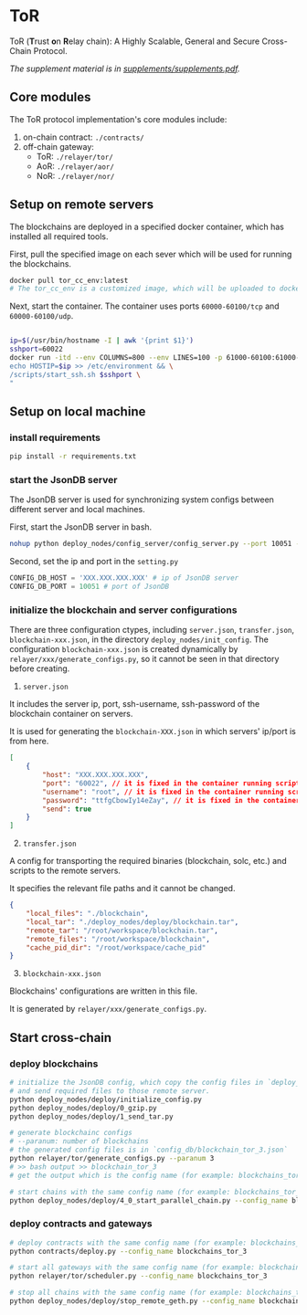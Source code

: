 # ToR

ToR (**T**rust **o**n **R**elay chain): A Highly Scalable, General and Secure Cross-Chain Protocol.

*The supplement material is in [supplements/supplements.pdf](supplements/supplements.pdf).*

## Core modules

The ToR protocol implementation's core modules include:
1. on-chain contract: `./contracts/`
2. off-chain gateway:
    - ToR: `./relayer/tor/  `
    - AoR: `./relayer/aor/`
    - NoR: `./relayer/nor/`

## Setup on remote servers

The blockchains are deployed in a specified docker container, which has installed all required tools.

First, pull the specified image on each sever which will be used for running the blockchains.

```bash
docker pull tor_cc_env:latest
# The tor_cc_env is a customized image, which will be uploaded to docker hub later.
```

Next, start the container. The container uses ports `60000-60100/tcp` and `60000-60100/udp`.

```bash

ip=$(/usr/bin/hostname -I | awk '{print $1}')
sshport=60022
docker run -itd --env COLUMNS=800 --env LINES=100 -p 61000-60100:61000-60100/tcp -p 61000-60100:61000-60100/udp --name tor_cc tor_cc_env bash -c "\
echo HOSTIP=$ip >> /etc/environment && \
/scripts/start_ssh.sh $sshport \
"
```

## Setup on local machine

### install requirements

```bash
pip install -r requirements.txt
```

### start the JsonDB server

The JsonDB server is used for synchronizing system configs between different server and local machines.

First, start the JsonDB server in bash.

```bash
nohup python deploy_nodes/config_server/config_server.py --port 10051 --config_path ./config_db 2>&1 >config_server.log &
```

Second, set the ip and port in the `setting.py`

```python
CONFIG_DB_HOST = 'XXX.XXX.XXX.XXX' # ip of JsonDB server
CONFIG_DB_PORT = 10051 # port of JsonDB
```

### initialize the blockchain and server configurations

There are three configuration ctypes, including `server.json`, `transfer.json`, `blockchain-xxx.json`, in the directory `deploy_nodes/init_config`. The configuration `blockchain-xxx.json` is created dynamically by `relayer/xxx/generate_configs.py`, so it cannot be seen in that directory before creating.

1. `server.json `

It includes the server ip, port, ssh-username, ssh-password of the blockchain container on servers.

It is used for generating the `blockchain-XXX.json` in which servers' ip/port is from here.

```json
[
    {
        "host": "XXX.XXX.XXX.XXX",
        "port": "60022", // it is fixed in the container running script.
        "username": "root", // it is fixed in the container running script.
        "password": "ttfgCbowIy14eZay", // it is fixed in the container running script.
        "send": true
    }
]
```

2. `transfer.json`

A config for transporting the required binaries (blockchain, solc, etc.) and scripts to the remote servers.

It specifies the relevant file paths and it cannot be changed.

```json
{
    "local_files": "./blockchain", 
    "local_tar": "./deploy_nodes/deploy/blockchain.tar", 
    "remote_tar": "/root/workspace/blockchain.tar", 
    "remote_files": "/root/workspace/blockchain", 
    "cache_pid_dir": "/root/workspace/cache_pid" 
}
```

3. `blockchain-xxx.json`

Blockchains' configurations are written in this file.

It is generated by `relayer/xxx/generate_configs.py`.

## Start cross-chain

### deploy blockchains

```bash
# initialize the JsonDB config, which copy the config files in `deploy_nodes/init_config` to `/`.
# and send required files to those remote server.
python deploy_nodes/deploy/initialize_config.py
python deploy_nodes/deploy/0_gzip.py
python deploy_nodes/deploy/1_send_tar.py

# generate blockchainc configs
# --paranum: number of blockchains
# the generated config files is in `config_db/blockchain_tor_3.json`
python relayer/tor/generate_configs.py --paranum 3
# >> bash output >> blockchain_tor_3
# get the output which is the config name (for example: blockchains_tor_3)

# start chains with the same config name (for example: blockchains_tor_3)
python deploy_nodes/deploy/4_0_start_parallel_chain.py --config_name blockchains_tor_3
```

### deploy contracts and gateways

```bash
# deploy contracts with the same config name (for example: blockchains_tor_3)
python contracts/deploy.py --config_name blockchains_tor_3

# start all gateways with the same config name (for example: blockchains_tor_3)
python relayer/tor/scheduler.py --config_name blockchains_tor_3

# stop all chains with the same config name (for example: blockchains_tor_3)
python deploy_nodes/deploy/stop_remote_geth.py --config_name blockchains_tor_3
```
